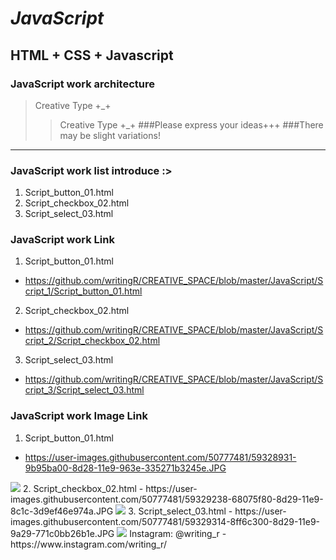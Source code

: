 ***JavaScript***
============ 
HTML + CSS + Javascript
- 
### JavaScript work architecture
>Creative Type +_+
>>Creative Type +_+
>###Please express your ideas+++
###There may be slight variations! 
----- 
### JavaScript work list introduce :>
1. Script_button_01.html
2. Script_checkbox_02.html
3. Script_select_03.html
### JavaScript work Link
1. Script_button_01.html
- https://github.com/writingR/CREATIVE_SPACE/blob/master/JavaScript/Script_1/Script_button_01.html
2. Script_checkbox_02.html
- https://github.com/writingR/CREATIVE_SPACE/blob/master/JavaScript/Script_2/Script_checkbox_02.html
3. Script_select_03.html
- https://github.com/writingR/CREATIVE_SPACE/blob/master/JavaScript/Script_3/Script_select_03.html
### JavaScript work Image Link
1. Script_button_01.html
- https://user-images.githubusercontent.com/50777481/59328931-9b95ba00-8d28-11e9-963e-335271b3245e.JPG
<img src="https://user-images.githubusercontent.com/50777481/59328931-9b95ba00-8d28-11e9-963e-335271b3245e.JPG">
2. Script_checkbox_02.html
- https://user-images.githubusercontent.com/50777481/59329238-68075f80-8d29-11e9-8c1c-3d9ef46e974a.JPG
<img src="https://user-images.githubusercontent.com/50777481/59329238-68075f80-8d29-11e9-8c1c-3d9ef46e974a.JPG">
3. Script_select_03.html
- https://user-images.githubusercontent.com/50777481/59329314-8ff6c300-8d29-11e9-9a29-771c0bb26b1e.JPG
<img src="https://user-images.githubusercontent.com/50777481/59329314-8ff6c300-8d29-11e9-9a29-771c0bb26b1e.JPG">
Instagram: @writing_r
- https://www.instagram.com/writing_r/
